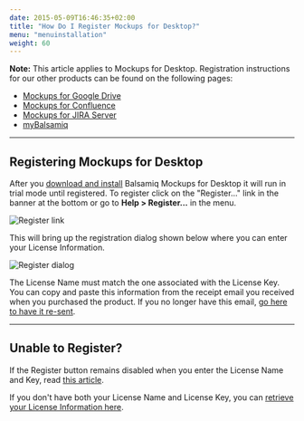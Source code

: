 ```yaml
---
date: 2015-05-09T16:46:35+02:00
title: "How Do I Register Mockups for Desktop?"
menu: "menuinstallation"
weight: 60
---
```

**Note:** This article applies to Mockups for Desktop. Registration instructions for our other products can be found on the following pages:

*   [Mockups for Google Drive](/sales/gdrivesubscription/#signing-up-for-a-subscription)
*   [Mockups for Confluence](https://docs.balsamiq.com/confluence/admin-guide/#registration-instructions)
*   [Mockups for JIRA Server](https://docs.balsamiq.com/jira/admin-guide/#registration-instructions)
*   [myBalsamiq](/sales/mybsubscriptions/#signing-up-for-a-subscription)

* * *

## Registering Mockups for Desktop

After you [download and install](/installation/howto/) Balsamiq Mockups for Desktop it will run in trial mode until registered. To register click on the "Register..." link in the banner at the bottom or go to **Help > Register...** in the menu.

![Register link](https://media.balsamiq.com/img/support/docs/m4d/register-link.png)

This will bring up the registration dialog shown below where you can enter your License Information.

![Register dialog](https://media.balsamiq.com/img/support/docs/m4d/register-dialog.png)

The License Name must match the one associated with the License Key. You can copy and paste this information from the receipt email you received when you purchased the product. If you no longer have this email, [go here to have it re-sent](https://balsamiq.com/buy/lostkey/).

* * *

## Unable to Register?

If the Register button remains disabled when you enter the License Name and Key, read [this article](/sales/cantregister/).

If you don't have both your License Name and License Key, you can [retrieve your License Information here](https://balsamiq.com/buy/lostkey/).
